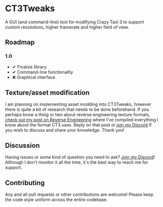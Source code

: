 ﻿# CT3Tweaks
A GUI (and command-line) tool for modifying Crazy Taxi 3 to support
custom resolutions, higher framerate and higher field of view.

## Roadmap
### 1.0
* ✔ Finalize library
* ✔ Command-line functionality
* ❌ Graphical interface

## Texture/asset modification
I am planning on implementing asset modding into CT3Tweaks, however
there is quite a bit of research that needs to be done beforehand.
If you perhaps know a thing or two about reverse engineering texture
formats, [check out my post on Reverse Engineering][1] where I've
compiled everything I know about the format CT3 uses. Reply on that
post or [join my Discord][Discord] if you wish to discuss and share
your knowledge. Thank you!

## Discussion
Having issues or some kind of question you need to ask?
[Join my Discord][Discord]! Although I don't monitor it all the time,
it's the best way to reach me for support.

## Contributing
Any and all pull requests or other contributions are welcome! Please
keep the code style uniform across the entire codebase.

[1]: https://reverseengineering.stackexchange.com/questions/22838/understanding-proprietary-game-texture-image-format-art
[Discord]: https://discord.gg/CyhxrfK
